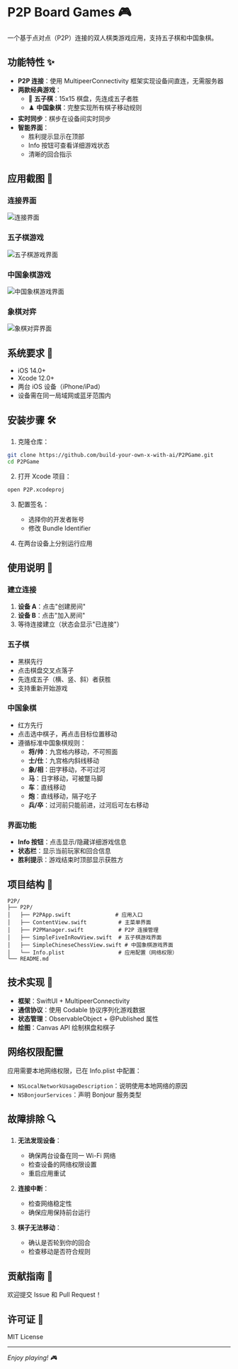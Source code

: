 # P2P Board Games 🎮

一个基于点对点（P2P）连接的双人棋类游戏应用，支持五子棋和中国象棋。

## 功能特性 ✨

- **P2P 连接**：使用 MultipeerConnectivity 框架实现设备间直连，无需服务器
- **两款经典游戏**：
  - 🔵 **五子棋**：15x15 棋盘，先连成五子者胜
  - ♟️ **中国象棋**：完整实现所有棋子移动规则
- **实时同步**：棋步在设备间实时同步
- **智能界面**：
  - 胜利提示显示在顶部
  - Info 按钮可查看详细游戏状态
  - 清晰的回合指示

## 应用截图 📸

### 连接界面
![连接界面](Screenshots/Connect.jpg)

### 五子棋游戏
![五子棋游戏界面](Screenshots/FiveInRowV.jpg)

### 中国象棋游戏
![中国象棋游戏界面](Screenshots/ChineseChess.jpg)

### 象棋对弈
![象棋对弈界面](Screenshots/Chess.jpg)

## 系统要求 📱

- iOS 14.0+
- Xcode 12.0+
- 两台 iOS 设备（iPhone/iPad）
- 设备需在同一局域网或蓝牙范围内

## 安装步骤 🛠️

1. 克隆仓库：
```bash
git clone https://github.com/build-your-own-x-with-ai/P2PGame.git
cd P2PGame
```

2. 打开 Xcode 项目：
```bash
open P2P.xcodeproj
```

3. 配置签名：
   - 选择你的开发者账号
   - 修改 Bundle Identifier

4. 在两台设备上分别运行应用

## 使用说明 📖

### 建立连接

1. **设备 A**：点击"创建房间"
2. **设备 B**：点击"加入房间"
3. 等待连接建立（状态会显示"已连接"）

### 五子棋

- 黑棋先行
- 点击棋盘交叉点落子
- 先连成五子（横、竖、斜）者获胜
- 支持重新开始游戏

### 中国象棋

- 红方先行
- 点击选中棋子，再点击目标位置移动
- 遵循标准中国象棋规则：
  - **将/帅**：九宫格内移动，不可照面
  - **士/仕**：九宫格内斜线移动
  - **象/相**：田字移动，不可过河
  - **马**：日字移动，可被蹩马脚
  - **车**：直线移动
  - **炮**：直线移动，隔子吃子
  - **兵/卒**：过河前只能前进，过河后可左右移动

### 界面功能

- **Info 按钮**：点击显示/隐藏详细游戏信息
- **状态栏**：显示当前玩家和回合信息
- **胜利提示**：游戏结束时顶部显示获胜方

## 项目结构 📁

```
P2P/
├── P2P/
│   ├── P2PApp.swift              # 应用入口
│   ├── ContentView.swift          # 主菜单界面
│   ├── P2PManager.swift           # P2P 连接管理
│   ├── SimpleFiveInRowView.swift  # 五子棋游戏界面
│   ├── SimpleChineseChessView.swift # 中国象棋游戏界面
│   └── Info.plist                 # 应用配置（网络权限）
└── README.md
```

## 技术实现 🔧

- **框架**：SwiftUI + MultipeerConnectivity
- **通信协议**：使用 Codable 协议序列化游戏数据
- **状态管理**：ObservableObject + @Published 属性
- **绘图**：Canvas API 绘制棋盘和棋子

## 网络权限配置

应用需要本地网络权限，已在 Info.plist 中配置：
- `NSLocalNetworkUsageDescription`：说明使用本地网络的原因
- `NSBonjourServices`：声明 Bonjour 服务类型

## 故障排除 🔍

1. **无法发现设备**：
   - 确保两台设备在同一 Wi-Fi 网络
   - 检查设备的网络权限设置
   - 重启应用重试

2. **连接中断**：
   - 检查网络稳定性
   - 确保应用保持前台运行

3. **棋子无法移动**：
   - 确认是否轮到你的回合
   - 检查移动是否符合规则

## 贡献指南 🤝

欢迎提交 Issue 和 Pull Request！

## 许可证 📄

MIT License

---

*Enjoy playing! 🎮*
